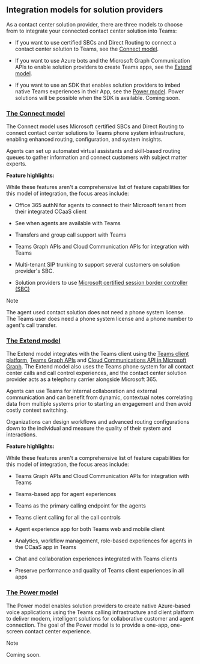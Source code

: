 ## Integration models for solution providers

<a name="steps"></a>

As a contact center solution provider, there are three models to choose from to integrate your connected contact center solution into Teams:

- If you want to use certified SBCs and Direct Routing to connect a contact center solution to Teams, see the [Connect model](?tabs=connect#steps).

- If you want to use Azure bots and the Microsoft Graph Communication APIs to enable solution providers to create Teams apps, see the [Extend model](?tabs=extend#steps).

- If you want to use an SDK that enables solution providers to imbed native Teams experiences in their App, see the [Power model](?tabs=power#steps). Power solutions will be possible when the SDK is available. Coming soon.

### [**The Connect model**](#tab/connect)

The Connect model uses Microsoft certified SBCs and Direct Routing to connect contact center solutions to Teams phone system infrastructure, enabling enhanced routing, configuration, and system insights.

Agents can set up automated virtual assistants and skill-based routing queues to gather information and connect customers with subject matter experts.

**Feature highlights:**

While these features aren't a comprehensive list of feature capabilities for this model of integration, the focus areas include:

- Office 365 authN for agents to connect to their Microsoft tenant from their integrated CCaaS client

- See when agents are available with Teams

- Transfers and group call support with Teams

- Teams Graph APIs and Cloud Communication APIs for integration with Teams

- Multi-tenant SIP trunking to support several customers on solution provider's SBC.

- Solution providers to use [<span class="underline">Microsoft certified session border controller (SBC)</span>](../direct-routing-border-controllers.md)

> [!NOTE]
> The agent used contact solution does not need a phone system license. The Teams user does need a phone system license and a phone number to agent's call transfer.

### [**The Extend model**](#tab/extend)

The Extend model integrates with the Teams client using the [Teams client platform](/microsoftteams/platform/overview), [Teams Graph APIs](/graph/api/resources/teams-api-overview) and [Cloud Communications API in Microsoft Graph](/graph/api/resources/communications-api-overview). The Extend model also uses the Teams phone system for all contact center calls and call control experiences, and the contact center solution provider acts as a telephony carrier alongside Microsoft 365.

Agents can use Teams for internal collaboration and external communication and can benefit from dynamic, contextual notes correlating data from multiple systems prior to starting an engagement and then avoid costly context switching.

Organizations can design workflows and advanced routing configurations down to the individual and measure the quality of their system and interactions.

**Feature highlights:**

While these features aren't a comprehensive list of feature capabilities for this model of integration, the focus areas include:

- Teams Graph APIs and Cloud Communication APIs for integration with Teams

- Teams-based app for agent experiences

- Teams as the primary calling endpoint for the agents

- Teams client calling for all the call controls

- Agent experience app for both Teams web and mobile client

- Analytics, workflow management, role-based experiences for agents in the CCaaS app in Teams

- Chat and collaboration experiences integrated with Teams clients

- Preserve performance and quality of Teams client experiences in all apps



### [**The Power model**](#tab/power)

The Power model enables solution providers to create native Azure-based voice applications using the Teams calling infrastructure and client platform to deliver modern, intelligent solutions for collaborative customer and agent connection. The goal of the Power model is to provide a one-app, one-screen contact center experience.


> [!NOTE]
> Coming soon.
